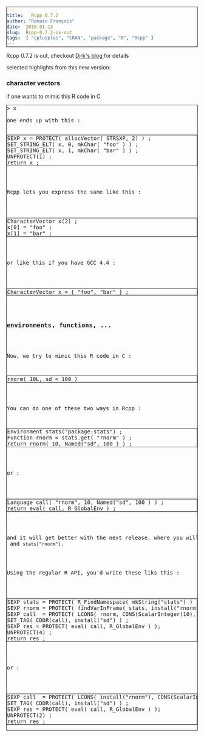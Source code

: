 ```yaml
---
title:   Rcpp 0.7.2
author: "Romain François"
date:  2010-01-13
slug:  Rcpp-0.7.2-is-out
tags:  [ "cplusplus", "CRAN", "package", "R", "Rcpp" ]
---
```

<div class="post-content">
<style>
pre{
border: 1px solid black ;
}
</style>
<p>Rcpp 0.7.2 is out, checkout <a href="http://dirk.eddelbuettel.com/blog/2010/01/12/#rcpp_0.7.2">Dirk's blog </a> for details</p>

<p>selected highlights from this new version: </p>

<h3>character vectors</h3>

<p>if one wants to mimic this R code in C</p>

<pre>
&gt; x 

one ends up with this :

<pre>
SEXP x = PROTECT( allocVector( STRSXP, 2) ) ;
SET_STRING_ELT( x, 0, mkChar( "foo" ) ) ;
SET_STRING_ELT( x, 1, mkChar( "bar" ) ) ;
UNPROTECT(1) ;
return x ;
</pre>

<p>Rcpp lets you express the same like this :</p>

<pre>
CharacterVector x(2) ;
x[0] = "foo" ; 
x[1] = "bar" ;
</pre>

<p>or like this if you have GCC 4.4 : </p>

<pre>
CharacterVector x = { "foo", "bar" } ;
</pre>

<h3>environments, functions, ...</h3>

Now, we try to mimic this R code in C :

<pre>
rnorm( 10L, sd = 100 )
</pre>

You can do one of these two ways in Rcpp : 

<pre>
Environment stats("package:stats") ;
Function rnorm = stats.get( "rnorm" ) ;
return rnorm( 10, Named("sd", 100 ) ) ;
</pre>

<p>or : </p>

<pre>
Language call( "rnorm", 10, Named("sd", 100 ) ) ;
return eval( call, R_GlobalEnv ) ;
</pre>

<p>and it will get better with the next release, where you will be able to just call <code>call.eval()</code> and <code>stats["rnorm"]</code>.</p>

<p>Using the regular R API, you'd write these liks this : </p>

<pre>
SEXP stats = PROTECT( R_FindNamespace( mkString("stats") ) ) ;
SEXP rnorm = PROTECT( findVarInFrame( stats, install("rnorm") ) ) ;
SEXP call  = PROTECT( LCONS( rnorm, CONS(ScalarInteger(10), CONS(ScalarReal(100.0), R_NilValue)))) ;
SET_TAG( CDDR(call), install("sd") ) ;
SEXP res = PROTECT( eval( call, R_GlobalEnv ) );
UNPROTECT(4) ;
return res ;
</pre>

<p>or :</p>

<pre>
SEXP call  = PROTECT( LCONS( install("rnorm"), CONS(ScalarInteger(10), CONS(ScalarReal(100.0), R_NilValue)))) ;
SET_TAG( CDDR(call), install("sd") ) ;
SEXP res = PROTECT( eval( call, R_GlobalEnv ) );
UNPROTECT(2) ;
return res ;
</pre></pre>
</div>
